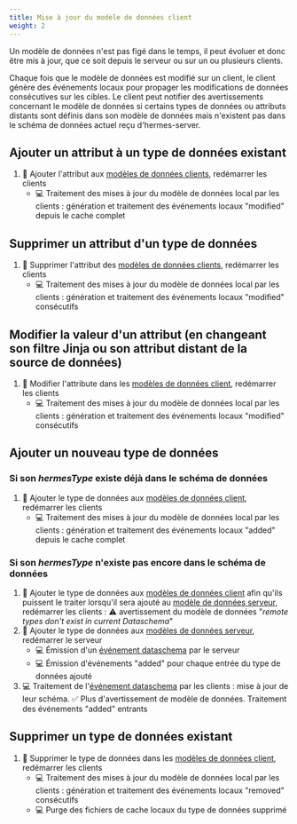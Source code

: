 ```yaml
---
title: Mise à jour du modèle de données client
weight: 2
---
```


Un modèle de données n'est pas figé dans le temps, il peut évoluer et donc être mis à jour, que ce soit depuis le serveur ou sur un ou plusieurs clients.

Chaque fois que le modèle de données est modifié sur un client, le client génère des événements locaux pour propager les modifications de données consécutives sur les cibles.
Le client peut notifier des avertissements concernant le modèle de données si certains types de données ou attributs distants sont définis dans son modèle de données mais n'existent pas dans le schéma de données actuel reçu d'hermes-server.

## Ajouter un attribut à un type de données existant

1. 👱 Ajouter l'attribut aux [modèles de données clients](/hermes/key-concepts/#client-datamodel), redémarrer les clients
    - 💻 Traitement des mises à jour du modèle de données local par les clients : génération et traitement des événements locaux "modified" depuis le cache complet

## Supprimer un attribut d'un type de données

1. 👱 Supprimer l'attribut des [modèles de données clients](/hermes/key-concepts/#client-datamodel), redémarrer les clients
    - 💻 Traitement des mises à jour du modèle de données local par les clients : génération et traitement des événements locaux "modified" consécutifs

## Modifier la valeur d'un attribut (en changeant son filtre Jinja ou son attribut distant de la source de données)

1. 👱 Modifier l'attribute dans les [modèles de données client](/hermes/key-concepts/#client-datamodel), redémarrer les clients
    - 💻 Traitement des mises à jour du modèle de données local par les clients : génération et traitement des événements locaux "modified" consécutifs

## Ajouter un nouveau type de données

### Si son *hermesType* existe déjà dans le schéma de données

1. 👱 Ajouter le type de données aux [modèles de données client](/hermes/key-concepts/#client-datamodel), redémarrer les clients
    - 💻 Traitement des mises à jour du modèle de données local par les clients : génération et traitement des événements locaux "added" depuis le cache complet

### Si son *hermesType* n'existe pas encore dans le schéma de données

1. 👱 Ajouter le type de données aux [modèles de données client](/hermes/key-concepts/#client-datamodel) afin qu'ils puissent le traiter lorsqu'il sera ajouté au [modèle de données serveur](/hermes/key-concepts/#server-datamodel), redémarrer les clients : ⚠️ avertissement du modèle de données "*remote types don't exist in current Dataschema*"
2. 👱 Ajouter le type de données aux [modèles de données serveur](/hermes/key-concepts/#server-datamodel), redémarrer le serveur
    - 💻 Émission d'un [événement dataschema](/hermes/how-it-works/hermes-server/events-emitted/) par le serveur
    - 💻 Émission d'événements "added" pour chaque entrée du type de données ajouté
3. 💻 Traitement de l'[événement dataschema](/hermes/how-it-works/hermes-server/events-emitted/) par les clients : mise à jour de leur schéma. ✅ Plus d'avertissement de modèle de données. Traitement des événements "added" entrants

## Supprimer un type de données existant

1. 👱 Supprimer le type de données dans les [modèles de données client](/hermes/key-concepts/#client-datamodel), redémarrer les clients
    - 💻 Traitement des mises à jour du modèle de données local par les clients : génération et traitement des événements locaux "removed" consécutifs
    - 💻 Purge des fichiers de cache locaux du type de données supprimé
